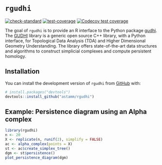 
<!-- README.md is generated from README.Rmd. Please edit that file -->

# `rgudhi`

<!-- badges: start -->

[![check-standard](https://github.com/astamm/rgudhi/workflows/R-CMD-check/badge.svg)](https://github.com/astamm/rgudhi/actions)
[![test-coverage](https://github.com/astamm/rgudhi/workflows/test-coverage/badge.svg)](https://github.com/astamm/rgudhi/actions)
[![Codecov test
coverage](https://codecov.io/gh/astamm/rgudhi/branch/master/graph/badge.svg)](https://app.codecov.io/gh/astamm/rgudhi?branch=master)
<!-- badges: end -->

The goal of `rgudhi` is to provide an R interface to the Python package
[gudhi](https://gudhi.inria.fr/python/latest/). The
[GUDHI](https://gudhi.inria.fr) library is a generic open source C++
library, with a Python interface, for Topological Data Analysis (TDA)
and Higher Dimensional Geometry Understanding. The library offers
state-of-the-art data structures and algorithms to construct simplicial
complexes and compute persistent homology.

## Installation

You can install the development version of `rgudhi` from
[GitHub](https://github.com/) with:

``` r
# install.packages("devtools")
devtools::install_github("astamm/rgudhi")
```

## Example: Persistence diagram using an Alpha complex

``` r
library(rgudhi)
n <- 20
X <- replicate(n, runif(2), simplify = FALSE)
ac <- alpha_complex(points = X)
st <- ac$create_simplex_tree()
dgm <- st$persistence()
plot_persistence_diagram(dgm)
```
